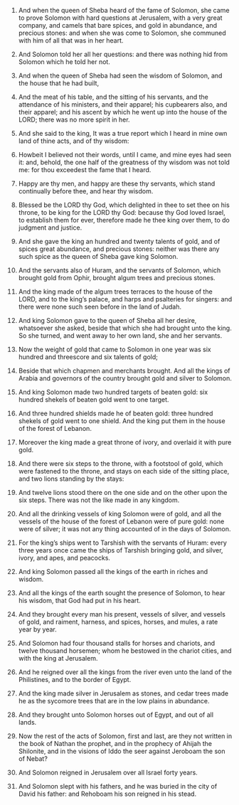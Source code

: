 1. And when the queen of Sheba heard of the fame of Solomon, she came
to prove Solomon with hard questions at Jerusalem, with a very great
company, and camels that bare spices, and gold in abundance, and
precious stones: and when she was come to Solomon, she communed with
him of all that was in her heart.

2. And Solomon told her all her questions: and there was nothing hid
from Solomon which he told her not.

3. And when the queen of Sheba had seen the wisdom of Solomon, and
the house that he had built,

4. And the meat of his table, and the
sitting of his servants, and the attendance of his ministers, and
their apparel; his cupbearers also, and their apparel; and his ascent
by which he went up into the house of the LORD; there was no more
spirit in her.

5. And she said to the king, It was a true report which I heard in
mine own land of thine acts, and of thy wisdom:

6. Howbeit I believed
not their words, until I came, and mine eyes had seen it: and, behold,
the one half of the greatness of thy wisdom was not told me: for thou
exceedest the fame that I heard.

7. Happy are thy men, and happy are these thy servants, which stand
continually before thee, and hear thy wisdom.

8. Blessed be the LORD thy God, which delighted in thee to set thee
on his throne, to be king for the LORD thy God: because thy God loved
Israel, to establish them for ever, therefore made he thee king over
them, to do judgment and justice.

9. And she gave the king an hundred and twenty talents of gold, and
of spices great abundance, and precious stones: neither was there any
such spice as the queen of Sheba gave king Solomon.

10. And the servants also of Huram, and the servants of Solomon,
which brought gold from Ophir, brought algum trees and precious
stones.

11. And the king made of the algum trees terraces to the house of the
LORD, and to the king’s palace, and harps and psalteries for singers:
and there were none such seen before in the land of Judah.

12. And king Solomon gave to the queen of Sheba all her desire,
whatsoever she asked, beside that which she had brought unto the king.
So she turned, and went away to her own land, she and her servants.

13. Now the weight of gold that came to Solomon in one year was six
hundred and threescore and six talents of gold;

14. Beside that which
chapmen and merchants brought. And all the kings of Arabia and
governors of the country brought gold and silver to Solomon.

15. And king Solomon made two hundred targets of beaten gold: six
hundred shekels of beaten gold went to one target.

16. And three hundred shields made he of beaten gold: three hundred
shekels of gold went to one shield. And the king put them in the house
of the forest of Lebanon.

17. Moreover the king made a great throne of ivory, and overlaid it
with pure gold.

18. And there were six steps to the throne, with a footstool of gold,
which were fastened to the throne, and stays on each side of the
sitting place, and two lions standing by the stays:

19. And twelve
lions stood there on the one side and on the other upon the six steps.
There was not the like made in any kingdom.

20. And all the drinking vessels of king Solomon were of gold, and
all the vessels of the house of the forest of Lebanon were of pure
gold: none were of silver; it was not any thing accounted of in the
days of Solomon.

21. For the king’s ships went to Tarshish with the servants of Huram:
every three years once came the ships of Tarshish bringing gold, and
silver, ivory, and apes, and peacocks.

22. And king Solomon passed all the kings of the earth in riches and
wisdom.

23. And all the kings of the earth sought the presence of Solomon, to
hear his wisdom, that God had put in his heart.

24. And they brought every man his present, vessels of silver, and
vessels of gold, and raiment, harness, and spices, horses, and mules,
a rate year by year.

25. And Solomon had four thousand stalls for horses and chariots, and
twelve thousand horsemen; whom he bestowed in the chariot cities, and
with the king at Jerusalem.

26. And he reigned over all the kings from the river even unto the
land of the Philistines, and to the border of Egypt.

27. And the king made silver in Jerusalem as stones, and cedar trees
made he as the sycomore trees that are in the low plains in abundance.

28. And they brought unto Solomon horses out of Egypt, and out of all
lands.

29. Now the rest of the acts of Solomon, first and last, are they not
written in the book of Nathan the prophet, and in the prophecy of
Ahijah the Shilonite, and in the visions of Iddo the seer against
Jeroboam the son of Nebat?

30. And Solomon reigned in Jerusalem over
all Israel forty years.

31. And Solomon slept with his fathers, and he was buried in the city
of David his father: and Rehoboam his son reigned in his stead.